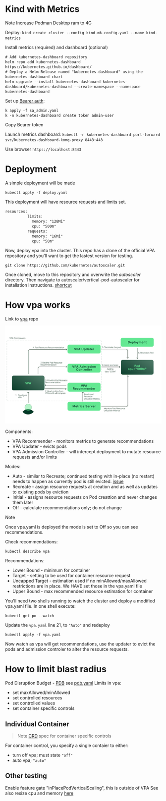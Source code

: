 # Kind with Metrics
Note
Increase Podman Desktop ram to 4G

Deploy:
`kind create cluster --config kind-mk-config.yaml --name kind-metrics`

Install metrics (required) and dashboard (optional)

```
# Add kubernetes-dashboard repository
helm repo add kubernetes-dashboard https://kubernetes.github.io/dashboard/
# Deploy a Helm Release named "kubernetes-dashboard" using the kubernetes-dashboard chart
helm upgrade --install kubernetes-dashboard kubernetes-dashboard/kubernetes-dashboard --create-namespace --namespace kubernetes-dashboard
```

Set up [Bearer auth](https://github.com/kubernetes/dashboard/blob/master/docs/user/access-control/creating-sample-user.md):

```
k apply -f sa_admin.yaml
k -n kubernetes-dashboard create token admin-user
```

Copy Bearer token


Launch metrics dashboard:
`kubectl -n kubernetes-dashboard port-forward svc/kubernetes-dashboard-kong-proxy 8443:443`

Use browser `https://localhost:8443`

# Deployment

A simple deployment will be made
```
kubectl apply -f deploy.yaml
```
This deployment will have resource requests and limits set.

```
resources:
          limits:
            memory: "128Mi"
            cpu: "500m"
          requests:
            memory: "16Mi"
            cpu: "50m"
```

Now, deploy vpa into the cluster. This repo has a clone of the official VPA repository and you'll want to get the lastest version for testing.

```
git clone https://github.com/kubernetes/autoscaler.git
```

Once cloned, move to this repository and overwrite the *autoscaler* directory. Then navigate to autoscaler/vertical-pod-autoscaler for installation instructions. [shortcut](https://github.com/kubernetes/autoscaler/tree/master/vertical-pod-autoscaler#install-command)

# How vpa works 
Link to [vpa](https://github.com/kubernetes/autoscaler/tree/master/vertical-pod-autoscaler) repo

![vpa](img/vpa-allocate-resources.png)

Components:
- VPA Recommender - monitors metrics to generate recommendations
- VPA Updater - evicts pods
- VPA Admission Controller - will intercept deployment to mutate resource requests and/or limits

Modes:
- Auto - similar to Recreate; continued testing with in-place (no restart) needs to happen as currently pod is still evicted. [issue](https://github.com/kubernetes/autoscaler/issues/5885)
- Recreate - assign resource requests at creation and as well as updates to existing pods by eviction
- Initial - assigns resource requests on Pod creattion and never changes them later
- Off - calculate recommendations only; do not change

> [!Note]
> Once vpa.yaml is deployed the mode is set to Off so you can see recommendations.

Check recommendations:
```
kubectl describe vpa
```
Recommendations:

- Lower Bound - minimum for container
- Target - setting to be used for container resource request
- Uncapped Target - estimation used if no minAllowed/maxAllowed restrictions are in place. We HAVE set those in the vpa.yaml file
- Upper Bound - max recommended resource estimation for container


You'll need two shells running to watch the cluster and deploy a modified vpa.yaml file. In one shell execute:
```
kubectl get po --watch
```

Update the ``vpa.yaml`` line 21, to ``"Auto"`` and redeploy
```
kubectl apply -f vpa.yaml
```
Now watch as vpa will get recommendations, use the updater to evict the pods and admission controler to alter the resource requests.

# How to limit blast radius
Pod Disruption Budget - [PDB](https://kubernetes.io/docs/concepts/workloads/pods/disruptions/) see [pdb.yaml](./pdb.yaml)
Limits in vpa:
- set maxAllowed/minAllowed
- set controlled resources
- set controlled values
- set container specific controls


## Individual Container

>Note
>[CRD](https://github.com/kubernetes/autoscaler/blob/master/vertical-pod-autoscaler/deploy/vpa-v1-crd.yaml) spec for container specific controls

For container control, you specify a single contaier to either:
- turn off vpa; must state ``"off"``
- auto vpa; ``"auto"``

## Other testing

Enable feature gate "InPlacePodVerticalScaling", this is outside of VPA
See also resize cpu and memory [here](kubernetes.io/docs/tasks/configure-pod-container/resize-container-resources/)